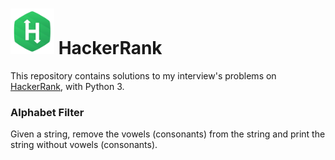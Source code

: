 
# <img src="hR_logo.jpg" width="70px">  HackerRank 

This repository contains solutions to my interview's problems on [HackerRank](www.hackerranck.com), with Python 3.

### Alphabet Filter
Given a string, remove the vowels (consonants) from the string and print the string without vowels (consonants).
